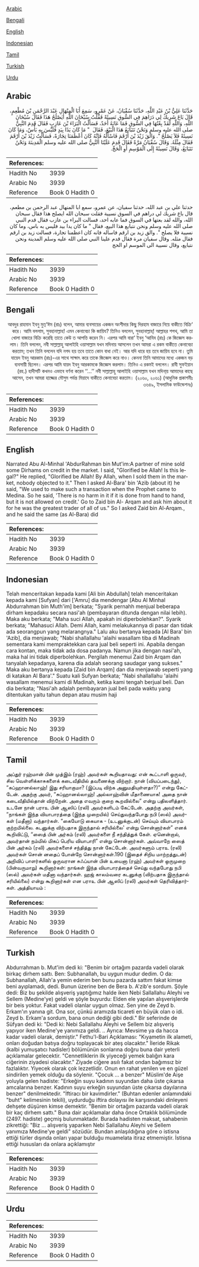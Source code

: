 [Arabic](#arabic)

[Bengali](#bengali)

[English](#english)

[Indonesian](#indonesian)

[Tamil](#tamil)

[Turkish](#turkish)

[Urdu](#urdu)

## Arabic


<div dir="rtl" lang="ar" style={{fontSize:'larger',backgroundColor:'#f8f9fa',padding:20}}>
حَدَّثَنَا عَلِيُّ بْنُ عَبْدِ اللَّهِ، حَدَّثَنَا سُفْيَانُ، عَنْ عَمْرٍو، سَمِعَ أَبَا الْمِنْهَالِ عَبْدَ الرَّحْمَنِ بْنَ مُطْعِمٍ، قَالَ بَاعَ شَرِيكٌ لِي دَرَاهِمَ فِي السُّوقِ نَسِيئَةً فَقُلْتُ سُبْحَانَ اللَّهِ أَيَصْلُحُ هَذَا فَقَالَ سُبْحَانَ اللَّهِ، وَاللَّهِ لَقَدْ بِعْتُهَا فِي السُّوقِ فَمَا عَابَهُ أَحَدٌ، فَسَأَلْتُ الْبَرَاءَ بْنَ عَازِبٍ فَقَالَ قَدِمَ النَّبِيُّ صلى الله عليه وسلم وَنَحْنُ نَتَبَايَعُ هَذَا الْبَيْعَ، فَقَالَ ‏ "‏ مَا كَانَ يَدًا بِيَدٍ فَلَيْسَ بِهِ بَأْسٌ، وَمَا كَانَ نَسِيئَةً فَلاَ يَصْلُحُ ‏"‏‏.‏ وَالْقَ زَيْدَ بْنَ أَرْقَمَ فَاسْأَلْهُ فَإِنَّهُ كَانَ أَعْظَمَنَا تِجَارَةً، فَسَأَلْتُ زَيْدَ بْنَ أَرْقَمَ فَقَالَ مِثْلَهُ‏.‏ وَقَالَ سُفْيَانُ مَرَّةً فَقَالَ قَدِمَ عَلَيْنَا النَّبِيُّ صلى الله عليه وسلم الْمَدِينَةَ وَنَحْنُ نَتَبَايَعُ، وَقَالَ نَسِيئَةً إِلَى الْمَوْسِمِ أَوِ الْحَجِّ‏.‏
</div>
<div style={{backgroundColor:'#f8f9fa',padding:20, marginBottom: 10}}><table> <thead> <tr> <th>References:</th> <th></th> </tr> </thead> <tbody><tr><td>Hadith No</td><td>3939</td></tr><tr><td>Arabic No</td><td>3939</td></tr><tr><td>Reference</td><td>Book 0 Hadith 0</td></tr></tbody></table></div>


<div dir="rtl" lang="ar" style={{fontSize:'larger',backgroundColor:'#f8f9fa',padding:20}}>
حدثنا علي بن عبد الله، حدثنا سفيان، عن عمرو، سمع ابا المنهال عبد الرحمن بن مطعم، قال باع شريك لي دراهم في السوق نسيية فقلت سبحان الله ايصلح هذا فقال سبحان الله، والله لقد بعتها في السوق فما عابه احد، فسالت البراء بن عازب فقال قدم النبي صلى الله عليه وسلم ونحن نتبايع هذا البيع، فقال " ما كان يدا بيد فليس به باس، وما كان نسيية فلا يصلح ". والق زيد بن ارقم فاساله فانه كان اعظمنا تجارة، فسالت زيد بن ارقم فقال مثله. وقال سفيان مرة فقال قدم علينا النبي صلى الله عليه وسلم المدينة ونحن نتبايع، وقال نسيية الى الموسم او الحج
</div>
<div style={{backgroundColor:'#f8f9fa',padding:20, marginBottom: 10}}><table> <thead> <tr> <th>References:</th> <th></th> </tr> </thead> <tbody><tr><td>Hadith No</td><td>3939</td></tr><tr><td>Arabic No</td><td>3939</td></tr><tr><td>Reference</td><td>Book 0 Hadith 0</td></tr></tbody></table></div>

## Bengali


<div dir="rtl" lang="bn" style={{fontSize:'larger',backgroundColor:'#f8f9fa',padding:20}}>
‘আবদুর রাহমান ইবনু মুত্‘ঈম (রাঃ) বলেন, আমার ব্যবসায়ের একজন অংশীদার কিছু দিরহাম বাজারে নিয়ে বাকীতে বিক্রি করে। আমি বললাম, সুবহানাল্লাহ! এমন কেনাবেচা কি জায়িয? তিনিও বললেন, সুবহানাল্লাহ্! আল্লাহর শপথ, আমি তা খোলা বাজারে বিক্রি করেছি তাতে কেউ ত আপত্তি করেন নি। এরপর আমি বারা‘ ইবনু ‘আযিব (রাঃ) কে জিজ্ঞেস করলাম। তিনি বললেন, নবী সাল্লাল্লাহু আলাইহি ওয়াসাল্লাম যখন মদিনায় আসলেন তখন আমরা এ রকম বাকীতে কেনাবেচা করতাম; তখন তিনি বললেন যদি নগদ হয় তবে তাতে কোন বাধা নেই। আর যদি ধারে হয় তবে জায়িয হবে না। তুমি যায়েদ ইবনু আরকাম (রাঃ)-এর সাথে সাক্ষাৎ করে তাকে জিজ্ঞেস করে নাও। কেননা তিনি আমাদের মধ্যে একজন বড় ব্যবসায়ী ছিলেন। এরপর আমি যায়দ ইবনু আরকামকে জিজ্ঞেস করলাম। তিনিও এ রকমই বললেন। রাবী সুফইয়ান (রহ.) হাদীসটি কখনও এভাবে বর্ণনা করেন ‘‘...’’ নবী সাল্লাল্লাহু আলাইহি ওয়াসাল্লাম যখন মদিনা্য় আমাদের কাছে আসেন, তখন আমরা হাজ্জের মৌসুম পর্যন্ত মিয়াদে বাকীতে কেনাবেচা করতাম। (২০৬০, ২০৬১) (আধুনিক প্রকাশনীঃ ৩৬৪৯, ইসলামিক ফাউন্ডেশনঃ)
</div>
<div style={{backgroundColor:'#f8f9fa',padding:20, marginBottom: 10}}><table> <thead> <tr> <th>References:</th> <th></th> </tr> </thead> <tbody><tr><td>Hadith No</td><td>3939</td></tr><tr><td>Arabic No</td><td>3939</td></tr><tr><td>Reference</td><td>Book 0 Hadith 0</td></tr></tbody></table></div>

## English


<div dir="ltr" lang="en" style={{fontSize:'larger',backgroundColor:'#f8f9fa',padding:20}}>
Narrated Abu Al-Minhal 'AbdurRahman bin Mut'im:A partner of mine sold some Dirhams on credit in the market. I said, "Glorified be Allah! Is this legal?" He replied, "Glorified be Allah! By Allah, when I sold them in the market, nobody objected to it." Then I asked Al-Bara' bin 'Azib (about it) he said, "We used to make such a transaction when the Prophet came to Medina. So he said, 'There is no harm in it if it is done from hand to hand, but it is not allowed on credit.' Go to Zaid bin Al- Arqam and ask him about it for he was the greatest trader of all of us." So I asked Zaid bin Al-Arqam., and he said the same (as Al-Bara) did
</div>
<div style={{backgroundColor:'#f8f9fa',padding:20, marginBottom: 10}}><table> <thead> <tr> <th>References:</th> <th></th> </tr> </thead> <tbody><tr><td>Hadith No</td><td>3939</td></tr><tr><td>Arabic No</td><td>3939</td></tr><tr><td>Reference</td><td>Book 0 Hadith 0</td></tr></tbody></table></div>

## Indonesian


<div dir="ltr" lang="id" style={{fontSize:'larger',backgroundColor:'#f8f9fa',padding:20}}>
Telah menceritakan kepada kami [Ali bin Abdullah] telah menceritakan kepada kami [Sufyan] dari ['Amru] dia mendengar [Abu Al Minhal Abdurrahman bin Muth'im] berkata; "Syarik pernahh menjual beberapa dirham kepadaku secara nasi'ah (pembayaran ditunda dengan nilai lebih). Maka aku berkata; "Maha suci Allah, apakah ini diperbolehkan?". Syarik berkata; "Mahasuci Allah. Demi Allah, kami melakukannya di pasar dan tidak ada seorangpun yang melarangnya." Lalu aku bertanya kepada [Al Bara' bin 'Azib], dia menjawab; "Nabi shallallahu 'alaihi wasallam tiba di Madinah sementara kami mempraktekkan cara jual beli seperti ini. Apabila dengan cara kontan, maka tidak ada dosa padanya. Namun jika dengan nasi'ah, maka hal ini tidak diperbolehkan. Pergilah menemui Zaid bin Arqam dan tanyalah kepadanya, karena dia adalah seorang saudagar yang sukses." Maka aku bertanya kepada [Zaid bin Arqam] dan dia menjawab seperti yang di katakan Al Bara'." Suatu kali Sufyan berkata; "Nabi shallallahu 'alaihi wasallam menemui kami di Madinah, ketika kami tengah berjual beli. Dan dia berkata; "Nasi'ah adalah pembayaran jual beli pada waktu yang ditentukan yaitu tahun depan atau musim haji
</div>
<div style={{backgroundColor:'#f8f9fa',padding:20, marginBottom: 10}}><table> <thead> <tr> <th>References:</th> <th></th> </tr> </thead> <tbody><tr><td>Hadith No</td><td>3939</td></tr><tr><td>Arabic No</td><td>3939</td></tr><tr><td>Reference</td><td>Book 0 Hadith 0</td></tr></tbody></table></div>

## Tamil


<div dir="ltr" lang="ta" style={{fontSize:'larger',backgroundColor:'#f8f9fa',padding:20}}>
அப்துர் ரஹ்மான் பின் முத்இம் (ரஹ்) அவர்கள் கூறியதாவது: என் கூட்டாளி ஒருவர், சில வெள்ளிக்காசுகளைக் கடைவீதியில் தவணைக்கு விற்றார். நான் (வியப்படைந்து), “சுப்ஹானல்லாஹ்! இது சரியாகுமா? (இப்படி விற்க அனுமதியுள்ளதா?)” என்று கேட்டேன். அதற்கு அவர், “சுப்ஹானல்லாஹ்! அல்லாஹ்வின் மீதாணையாக! அதை நான் கடைவீதியில்தான் விற்றேன். அதை எவரும் குறை கூறவில்லை” என்று பதிலளித்தார். உடனே நான் பராஉ பின் ஆஸிப் (ரலி) அவர்களிடம் கேட்டேன். அதற்கு அவர்கள், “நாங்கள் இந்த வியாபாரத்தை (இந்த முறையில்) செய்துவந்தபோது நபி (ஸல்) அவர்கள் (மதீனா) வந்தார்கள். “கையோடு கையாக - (உடனுக்குடன்) செய்யும் வியாபாரம் குற்றமில்லை. கடனுக்கு விற்பதாக இருந்தால் சரியில்லை' என்று சொன்னார்கள்” எனக் கூறிவிட்டு, “ஸைத் பின் அர்கம் (ரலி) அவர்களை நீ சந்தித்துக் கேள். ஏனென்றால், அவர்தான் நம்மில் மிகப் பெரிய வியாபாரி” என்று சொன்னார்கள். அவ்வாறே ஸைத் பின் அர்கம் (ரலி) அவர்களைச் சந்தித்து நான் கேட்டேன். அவர்களும் பராஉ (ரலி) அவர்கள் சொன் னதைப் போன்றே சொன்னார்கள்.190 (இதைச் சிறிய மாற்றத்துடன்) அறிவிப் பாளர்களில் ஒருவரான சுஃப்யான் பின் உயைனா (ரஹ்) அவர்கள் ஒருமுறை (பின்வருமாறு) கூறினார்கள்: நாங்கள் இந்த வியாபாரத்தைச் செய்து வந்தபோது நபி (ஸல்) அவர்கள் மதீனா வந்தார்கள். ஹஜ் காலம்வரை கடனுக்கு (விற்பதாக இருந்தால் சரியில்லை) என்று கூறினார்கள் என பராஉ பின் ஆஸிப் (ரலி) அவர்கள் தெரிவித்தார்கள். அத்தியாயம் :
</div>
<div style={{backgroundColor:'#f8f9fa',padding:20, marginBottom: 10}}><table> <thead> <tr> <th>References:</th> <th></th> </tr> </thead> <tbody><tr><td>Hadith No</td><td>3939</td></tr><tr><td>Arabic No</td><td>3939</td></tr><tr><td>Reference</td><td>Book 0 Hadith 0</td></tr></tbody></table></div>

## Turkish


<div dir="ltr" lang="tr" style={{fontSize:'larger',backgroundColor:'#f8f9fa',padding:20}}>
Abdurrahman b. Mut'im dedi ki: "Benim bir ortağım pazarda vadeli olarak birkaç dirhem sattı. Ben: Subhanallah, bu uygun mudur dedim. O da: Subhanallah, Allah'a yemin ederim ben bunu pazarda sattım fakat kimse beni ayıplamadı, dedi. Bunun üzerine ben de Bera b. A'zib'e sordum. Şöyle dedi: Biz bu şekilde alışveriş yaptığımız halde iken Nebi Sallallahu Aleyhi ve Sellem (Medine'ye) geldi ve şöyle buyurdu: Elden ele yapılan alışverişIerde bir beis yoktur. Fakat vadeli olanlar uygun olmaz. Sen yine de Zeyd b. Erkam'ın yanına git. Ona sor, çünkü aramızda ticareti en büyük olan o idi. Zeyd b. Erkam'a sordum, bana onun dediği gibi dedi." Bir seferinde de Süfyan dedi ki: "Dedi ki: Nebi Sallallahu Aleyhi ve Sellem biz alışveriş yapıyor iken Medine'ye yanımıza geldi. .. Ayrıca: Mevsime ya da hacca kadar vadeli olarak, demiştir." Fethu'l-Bari Açıklaması: "Kıyametin ilk alameti, onları doğudan batıya doğru toplayacak bir ateş olacaktır." İleride Rikak (kalbi yumuşatıcı hadisler) bölümünün sonlarına doğru buna dair yeterli açıklamalar gelecektir. "Cennetliklerin ilk yiyeceği yemek balığın kara ciğerinin ziyadesi olacaktır." Ziyade ciğere asılı fakat ondan bağımsız bir fazlalıktır. Yiyecek olarak çok lezzetlidir. Onun en rahat yenilen ve en güzel sindirilen yemek olduğu da söylenir. "Çocuk ... a benzer" Müslim'de Aişe yoluyla gelen hadiste: "Erkeğin suyu kadının suyundan daha üste çıkarsa amcalarına benzer. Kadının suyu erkeğin suyundan üste çıkarsa dayılarına benzer" denilmektedir. "İftiracı bir kavimdirIer." (Buhtan edenler anlamındaki "buht" kelimesinin tekili), uydurduğu iftira dolayısı ile karşısındaki dinleyeni dehşete düşüren kimse demektir. "Benim bir ortağım pazarda vadeli olarak bir kaç dirhem sattı." Buna dair açıklamalar daha önce Ortaklık bölümünde (2497. hadiste) geçmiş bulunmaktadır. Burada hadisten maksat, sahabenin zikrettiği: "Biz ... alışveriş yaparken Nebi Sallallahu Aleyhi ve Sellem yanımıza Medine'ye geldi" sözüdür. Bundan anlaşıldığına göre o istisna ettiği türler dışında onları yapar bulduğu muamelata itiraz etmemiştir. İstisna ettiği hususları da onlara açıklamıştır
</div>
<div style={{backgroundColor:'#f8f9fa',padding:20, marginBottom: 10}}><table> <thead> <tr> <th>References:</th> <th></th> </tr> </thead> <tbody><tr><td>Hadith No</td><td>3939</td></tr><tr><td>Arabic No</td><td>3939</td></tr><tr><td>Reference</td><td>Book 0 Hadith 0</td></tr></tbody></table></div>

## Urdu


<div dir="rtl" lang="ur" style={{fontSize:'larger',backgroundColor:'#f8f9fa',padding:20}}>

</div>
<div style={{backgroundColor:'#f8f9fa',padding:20, marginBottom: 10}}><table> <thead> <tr> <th>References:</th> <th></th> </tr> </thead> <tbody><tr><td>Hadith No</td><td>3939</td></tr><tr><td>Arabic No</td><td>3939</td></tr><tr><td>Reference</td><td>Book 0 Hadith 0</td></tr></tbody></table></div>